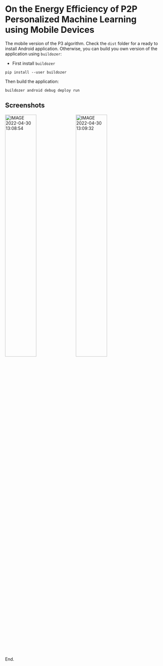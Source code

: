 # On the Energy Efficiency of P2P Personalized Machine Learning using Mobile Devices

The mobile version of the P3 algorithm. Check the `dist` folder for a ready to install Android application. Otherwise, you can build you own version of the application using `buildozer`:

- First install `buildozer`

```
pip install --user buildozer
```

Then build the application:

```
buildozer android debug deploy run
```

## Screenshots



<img src="https://tva1.sinaimg.cn/large/e6c9d24egy1h1s1z4yldpj20gf0zk0te.jpg" alt="IMAGE 2022-04-30 13:08:54" width="45%;" />       <img src="https://tva1.sinaimg.cn/large/e6c9d24egy1h1s1zm1d2cj20gf0zk757.jpg" alt="IMAGE 2022-04-30 13:09:32" width="45%;" />

End.